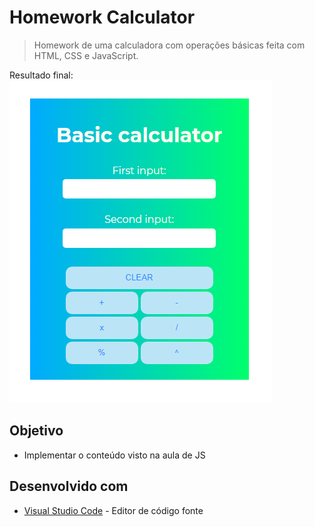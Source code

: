 # Homework Calculator
> Homework de uma calculadora com operações básicas feita com HTML, CSS e JavaScript.

Resultado final:
![Desing da Calculadora](calculator.png)

## Objetivo

* Implementar o conteúdo visto na aula de JS

## Desenvolvido com

* [Visual Studio Code](https://code.visualstudio.com/) - Editor de código fonte
